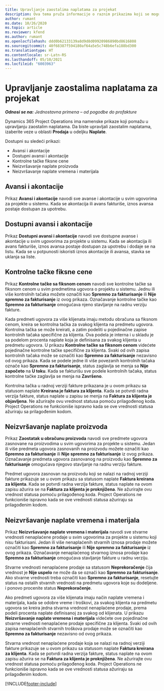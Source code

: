 ```yaml
---
title: Upravljanje zaostalima naplatama za projekat
description: Ova tema pruža informacije o raznim prikazima koji se mogu koristiti prilikom upravljanja zaostalim obračunima na projektima.
author: rumant
ms.date: 10/26/2020
ms.topic: article
ms.reviewer: kfend
ms.author: rumant
ms.openlocfilehash: ddd0b62133139a8d9d8d09920986890bd8616808
ms.sourcegitcommit: 40f68387f594180af64a5e5c748b6efa188bd300
ms.translationtype: HT
ms.contentlocale: sr-Latn-RS
ms.lasthandoff: 05/10/2021
ms.locfileid: "6003963"
---
```

# <a name="manage-project-billing-backlog"></a>Upravljanje zaostalima naplatama za projekat 

_**Odnosi se na:** Jednostavna primena – od pogodbe do profakture_

Dynamics 365 Project Operations ima namenske prikaze koji pomažu u upravljanju zaostalim naplatama. Da biste upravljali zaostalim naplatama, izaberite veze u oblasti **Prodaja** u odeljku **Naplate**. 

Dostupni su sledeći prikazi:

- Avansi i akontacije
- Dostupni avansi i akontacije
- Kontrolne tačke fiksne cene
- Neizvršavanje naplate proizvoda
- Neizvršavanje naplate vremena i materijala

## <a name="retainers-and-advances"></a>Avansi i akontacije

Prikaz **Avansi i akontacije** navodi sve avanse i akontacije u svim ugovorima za projekte u sistemu. Kada se akontacija ili avans fakturiše, iznos avansa postaje dostupan za upotrebu.

## <a name="available-retainers-and-advances"></a>Dostupni avansi i akontacije

Prikaz **Dostupni avansi i akontacije** navodi sve dostupne avanse i akontacije u svim ugovorima za projekte u sistemu. Kada se akontacija ili avans fakturiše, iznos avansa postaje dostupan za upotrebu i dodaje se na listu. Kada se u potpunosti iskoristi iznos akontacije ili avansa, stavka se uklanja sa liste.

## <a name="fixed-price-milestones"></a>Kontrolne tačke fiksne cene

Prikaz **Kontrolne tačke sa fiksnom cenom** navodi sve kontrolne tačke sa fiksnom cenom u svim predmetima ugovora o projektu u sistemu. Jednu ili više kontrolnih tačaka možete označiti kao **Spremno za fakturisanje** ili **Nije spremno za fakturisanje** iz ovog prikaza. Označavanje kontrolne tačke kao **Spremno za fakturisanje** omogućava njeno stavljanje na radnu verziju fakture.

Kada predmeti ugovora za više klijenata imaju metodu obračuna sa fiksnom cenom, kreira se kontrolna tačka za svakog klijenta na predmetu ugovora. Kontrolna tačka se može kreirati, a zatim podeliti u pojedinačne zapise kontrolnih tačaka specifične za klijenta. Ova podela je interna i u skladu je sa podelom procenta naplate koja je definisana za svakog klijenta u predmetu ugovora. U prikazu **Kontrolne tačke sa fiksnom cenom** videćete pojedinačne kontrolne tačke specifične za klijenta. Svaki od ovih zapisa kontrolnih tačaka može se označiti kao **Spremno za fakturisanje** nezavisno od ovog prikaza. Kada se podele jedne ili više povezanih kontrolnih tačaka označe kao **Spremno za fakturisanje**, status zaglavlja se menja sa **Nije započeto** na **U toku**. Kada se fakturišu sve podele kontrolnih tačaka, status kontrolne tačke zaglavlja se menja na **Završeno**.

Kontrolna tačka u radnoj verziji fakture prikazana je u ovom prikazu sa statusom naplate **Kreirana je faktura za klijenta**. Kada se potvrdi radna verzija fakture, status naplate u zapisu se menja na **Faktura za klijenta je objavljena**. Ne ažurirajte ovu vrednost statusa pomoću prilagođenog koda. Project Operations ne funkcioniše ispravno kada se ove vrednosti statusa ažuriraju sa prilagođenim kodom.

## <a name="product-billing-backlog"></a>Neizvršavanje naplate proizvoda

Prikaz **Zaostatak u obračunu proizvoda** navodi sve predmete ugovora zasnovane na proizvodima u svim ugovorima za projekte u sistemu. Jedan ili više predmeta ugovora zasnovanih na proizvodu možete označiti kao **Spremno za fakturisanje** ili **Nije spremno za fakturisanje** iz ovog prikaza. Označavanje predmeta ugovora zasnovanog na proizvodu kao **Spremno za fakturisanje** omogućava njegovo stavljanje na radnu verziju fakture.

Predmet ugovora zasnovan na proizvodu koji se nalazi na radnoj verziji fakture prikazuje se u ovom prikazu sa statusom naplate **Faktura kreirana za klijenta**. Kada se potvrdi radna verzija fakture, status naplate na ovom zapisu ažurira se na **Faktura za klijenta je proknjižena**. Ne ažurirajte ovu vrednost statusa pomoću prilagođenog koda. Project Operations ne funkcioniše ispravno kada se ove vrednosti statusa ažuriraju sa prilagođenim kodom.

## <a name="time-and-material-billing-backlog"></a>Neizvršavanje naplate vremena i materijala

Prikaz **Neizvršavanje naplate vremena i materijala** navodi sve stvarne vrednosti nenaplaćene prodaje u svim ugovorima za projekte u sistemu koji nisu fakturisani. Jedan ili više nenaplaćenih stvarnih iznosa prodaje možete označiti kao **Spremno za fakturisanje** ili **Nije spremno za fakturisanje** iz ovog prikaza. Označavanje nenaplaćenog stvarnog iznosa prodaje kao **Spremno za fakturisanje** omogućava stavljanje fakture u radnu verziju.

Stvarne vrednosti nenaplaćene prodaje sa statusom **Neprekoračenje** čija vrednost je **Nije uspelo** ne može da se označi kao **Spremno za fakturisanje**. Ako stvarne vrednosti treba označiti kao **Spremno za fakturisanje**, resetujte status na ostalih stvarnih vrednosti na predmetu ugovora koje su dodeljene. i ponovo procenite status **Neprekoračenje**.

Ako predmeti ugovora za više klijenata imaju način naplate vremena i materijala, kada se odobre vreme i troškovi, za svakog klijenta na predmetu ugovora se kreira jedna stvarna vrednost nenaplaćene prodaje, prema podeli procenta naplate definisanoj za svakog od klijenata. U prikazu **Neizvršavanje naplate vremena i materijala** videćete ove pojedinačne stvarne vrednosti nenaplaćene prodaje specifične za klijenta. Svaki od ovih zapisa nenaplaćenih stvarnih troškova prodaje može se označiti kao **Spremno za fakturisanje** nezavisno od ovog prikaza.

Stvarna vrednost nenaplaćene prodaje koja se nalazi na radnoj verziji fakture prikazuje se u ovom prikazu sa statusom naplate **Faktura kreirana za klijenta**. Kada se potvrdi radna verzija fakture, status naplate na ovom zapisu ažurira se na **Faktura za klijenta je proknjižena**. Ne ažurirajte ovu vrednost statusa pomoću prilagođenog koda. Project Operations ne funkcioniše ispravno kada se ove vrednosti statusa ažuriraju sa prilagođenim kodom.


[!INCLUDE[footer-include](../../includes/footer-banner.md)]
